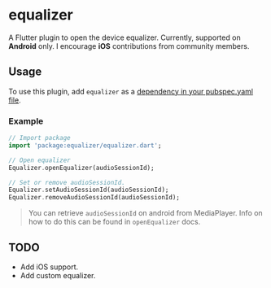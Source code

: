 # equalizer

A Flutter plugin to open the device equalizer. Currently, supported on **Android** only. I encourage **iOS**
contributions from community members.

## Usage
To use this plugin, add `equalizer` as a [dependency in your pubspec.yaml file](https://flutter.io/platform-plugins/).

### Example

``` dart
// Import package
import 'package:equalizer/equalizer.dart';

// Open equalizer
Equalizer.openEqualizer(audioSessionId);

// Set or remove audioSessionId.
Equalizer.setAudioSessionId(audioSessionId);
Equalizer.removeAudioSessionId(audioSessionId);
```

> You can retrieve `audioSessionId` on android from MediaPlayer. Info on how to do this can be found in
> `openEqualizer` docs.

## TODO

- Add iOS support.
- Add custom equalizer.
